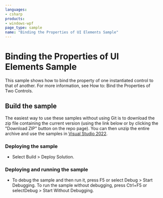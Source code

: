 ```yaml
---
languages:
- csharp
products:
- windows-wpf
page_type: sample
name: "Binding the Properties of UI Elements Sample"
---
```


# Binding the Properties of UI Elements Sample
This sample shows how to bind the property of one instantiated control to that of another. For more information, see How to: Bind the Properties of Two Controls.

## Build the sample
The easiest way to use these samples without using Git is to download the zip file containing the current version (using the link below or by clicking the "Download ZIP" button on the repo page). You can then unzip the entire archive and use the samples in [Visual Studio 2022](https://www.visualstudio.com/wpf-vs).

### Deploying the sample
- Select Build > Deploy Solution. 

### Deploying and running the sample
- To debug the sample and then run it, press F5 or select Debug >  Start Debugging. To run the sample without debugging, press Ctrl+F5 or selectDebug > Start Without Debugging. 


